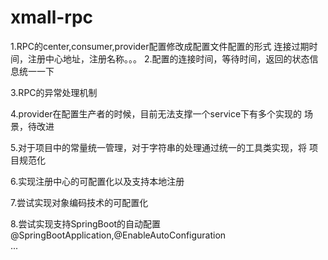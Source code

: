 # xmall-rpc
1.RPC的center,consumer,provider配置修改成配置文件配置的形式
连接过期时间，注册中心地址，注册名称。。。
2.配置的连接时间，等待时间，返回的状态信息统一一下

3.RPC的异常处理机制

4.provider在配置生产者的时候，目前无法支撑一个service下有多个实现的
场景，待改进

5.对于项目中的常量统一管理，对于字符串的处理通过统一的工具类实现，将
项目规范化

6.实现注册中心的可配置化以及支持本地注册

7.尝试实现对象编码技术的可配置化

8.尝试实现支持SpringBoot的自动配置
@SpringBootApplication,@EnableAutoConfiguration  
...
